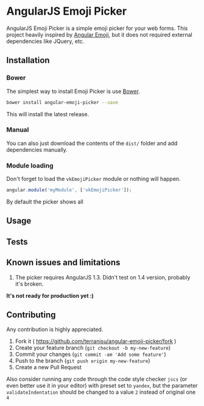 AngularJS Emoji Picker
======================

AngularJS Emoji Picker is a simple emoji picker for your web forms. This project heavily inspired by
[Angular Emoji](https://github.com/Coraza/angular-emoji-popup/), but it does not required external dependencies
like JQuery, etc.

Installation
------------

### Bower
The simplest way to install Emoji Picker is use [Bower](http://bower.io/).

```bash
bower install angular-emoji-picker --save
```

This will install the latest release.

### Manual
You can also just download the contents of the `dist/` folder and add dependencies manually.

### Module loading
Don't forget to load the `vkEmojiPicker` module or nothing will happen.

```javascript
angular.module('myModule', ['vkEmojiPicker']);
```

By default the picker shows all

Usage
-----

Tests
-----

Known issues and limitations
----------------------------
1. The picker requires AngularJS 1.3. Didn't test on 1.4 version, probably it's broken.


**It's not ready for production yet :)**

Contributing
------------

Any contribution is highly appreciated.

1. Fork it ( https://github.com/terranisu/angular-emoji-picker/fork )
2. Create your feature branch (`git checkout -b my-new-feature`)
3. Commit your changes (`git commit -am 'Add some feature'`)
4. Push to the branch (`git push origin my-new-feature`)
5. Create a new Pull Request

Also consider running any code through the code style checker `jscs` (or even better use it in your editor) with preset set to `yandex`,
but the parameter `validateIndentation` should be changed to a value `2` instead of original one `4`
